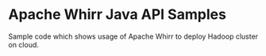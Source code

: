 Apache Whirr Java API Samples
=============================

Sample code which shows usage of Apache Whirr to deploy Hadoop cluster on cloud.